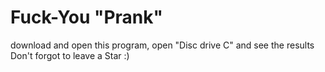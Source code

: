 # Fuck-You "Prank"
download and open this program, open "Disc drive C" and see the results
Don't forgot to leave a Star :)
